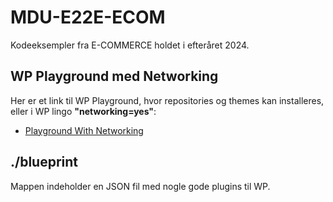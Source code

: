 # MDU-E22E-ECOM
 Kodeeksempler fra E-COMMERCE holdet i efteråret 2024.

## WP Playground med Networking

Her er et link til WP Playground, hvor repositories og themes kan installeres, eller i WP lingo **"networking=yes"**:

* [Playground With Networking](https://playground.wordpress.net/?storage=device&networking=yes)

## ./blueprint

Mappen indeholder en JSON fil med nogle gode plugins til WP.